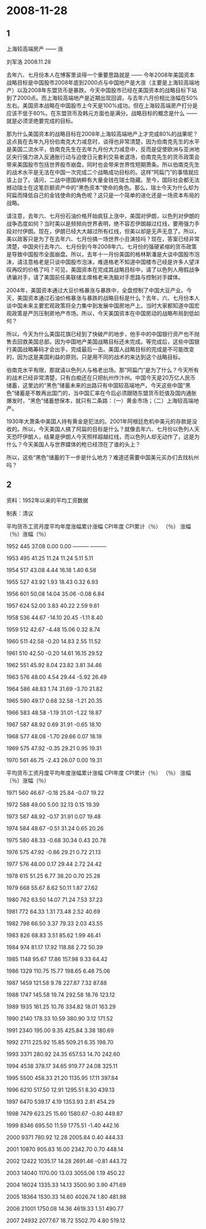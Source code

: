 # 2008-11-28

## 1

上海较高端房产 ―― 涨

刘军洛 2008.11.28

去年六、七月份本人在博客里谈得一个重要思路就是 ―― 今年2008年美国资本战略目标是中国股市2008年底到2000点与中国地产是大涨（主要是上海较高端地产）以及2008年东盟货币是暴跌。今天中国股市已经在美国资本的战略目标下站到了2000点。而上海较高端地产是近期出现回调，与去年六月份相比涨幅在50%左右。美国资本战略在中国股市上今天是100%成功。但在上海较高端房产打分是应该不低于80%。在东盟货币及韩元方面也是满分。战略目标的概念是什么 ―― 就是必须坚绝要完成的目标。

那为什么美国资本的战略目标在2008年上海较高端地产上才完成80%的战果呢？这点我在去年九月份伯南克大力减息时，谈得也非常清楚，因为伯南克先生的水平是美国二流水平，伯南克先生在去年九月份大力减息中，反而是促使欧洲与亚洲地区央行强力进入反通胀行动与迫使日元套利交易者退场，伯南克先生的货币政策会带来美国股市包括世界股市崩盘，同时也会带来世界性短期萧条。所以伯南克先生的战术水平是无法在中国一次完成二个战略成功目标的。这样“阿扁门”的事情就应该上台了。请问，二战中德国纳粹有大量金钱在瑞士隐藏。至今，国际社会都无法撼动瑞士在这笔巨额资产中的“黑色资本”使命的角色。那么，瑞士今天为什么却为阿扁而降低自己的金钱使命的角色呢？这只是一个简单的进化还是一场资本布局的战略。

请注意，去年六、七月份石油价格开始疯狂上涨中，美国对伊朗，以色列对伊朗的战争态度如何？当时美以是频频向世界表明，绝不容忍伊朗越过红线，要用强力手段对付伊朗。现在，伊朗已经大大越过所有红线，但美以却是无声无息了。所以，美以政客只是为了在去年六、七月份搞一场世界小丑演技吗？现在，答案已经非常清楚，中国央行去年六、七月份到今年2008年六、七月份的强硬紧缩的货币政策是导致中国股市全面崩盘。所以，去年十一月份美国的格林斯潘是大谈中国股市泡沫，请注意格老是只谈中国股市泡沫，难道格老不知道中国楼市己经是许多人望洋叹再叹的价格了吗？可见，美国资本在完成其战略目标中，请了以色列人用假战争诱骗对手，请了美国前任美联储主席格老来洗脑对手思路与控制对手媒体。

2004年，美国资本通过大豆价格暴涨与暴跌中，全盘控制了中国大豆产业。今天，美国资本通过石油价格暴涨与暴跌的战略目标是什么？去年，六、七月份本人谈中国未来主要宏观政策将全力集中到发展中国房地产上。当时大家都知道中国宏观政策是严厉压制房地产市场。所以，今天美国资本在中国房动的战略布局到低如何？

所以，今天为什么美国花旗已经到了快破产的地步，他手中的中国银行资产也不抛售去回救美国总部。因为中国地产美国战略目标还未完成。等完成后，这些中国银行美国战略筹码才会出手，完成最后一击。美国人战略目标的完成是不可能改变的，因为这是美国利益的原则。只是用不同的战术的来达到这个战略目标。

伯南克水平有限，那就请以色列人与格老出场。那“阿扁门”是为了什么？今天所有的战术已经非常清楚，只有白痴还在只把杭州作汴州。中国今天是20万亿人民币储蓄，这里边的“黑色”储蓄未来的出路只有中国较高端地产。今天这些中国“黑色”储蓄是不敢再出国门的，当中国汇率在今后必须跟随东盟货币贬值及国内通胀爆发时，“黑色”储蓄想保本，就只有二条路：（一）黄金市场；（二）上海较高端地产。

1930年大萧条中美国人持有黄金是犯法的。2001年阿根廷危机中美元的存款是没收的。所以，今天美国人搞了阿扁的目标是什么？就像去年六、七月份以色列人天天恐吓伊朗人，结果是伊朗人今天照样超越红线，而以色列人却无动作了，这是为什么？今天美国人与世界媒体的枪已经顶在了谁的头上？

所以，这些“黑色”储蓄的下一步是什么地方？难道还需要中国美元买办们去找杭州吗？

## 2

资料：1952年以来的平均工资数据

制表：清议  

平均货币工资月度平均年度涨幅累计涨幅 CPI年度 CPI累计（％） （％） 涨幅（％）涨幅（％）  

1952 445 37.08 0.00 0.00 ——— ———  

1953 495 41.25 11.24 11.24 5.11 5.11  

1954 517 43.08 4.44 16.18 1.40 6.58  

1955 527 43.92 1.93 18.43 0.32 6.93  

1956 601 50.08 14.04 35.06 -0.08 6.84  

1957 624 52.00 3.83 40.22 2.59 9.61  

1958 536 44.67 -14.10 20.45 -1.11 8.40  

1959 512 42.67 -4.48 15.06 0.32 8.74  

1960 511 42.58 -0.20 14.83 2.55 11.52  

1961 510 42.50 -0.20 14.61 16.15 29.52  

1962 551 45.92 8.04 23.82 3.81 34.46  

1963 576 48.00 4.54 29.44 -5.92 26.49  

1964 586 48.83 1.74 31.69 -3.70 21.82  

1965 590 49.17 0.68 32.58 -1.21 20.35  

1966 583 48.58 -1.19 31.01 -1.22 18.87  

1967 587 48.92 0.69 31.91 -0.65 18.10  

1968 577 48.08 -1.70 29.66 0.07 18.18  

1969 575 47.92 -0.35 29.21 0.95 19.31  

1970 561 46.75 -2.43 26.07 0.00 19.31  

平均货币工资月度平均年度涨幅累计涨幅 CPI年度 CPI累计（％） （％） 涨幅（％）涨幅（％）  

1971 560 46.67 -0.18 25.84 -0.07 19.22  

1972 588 49.00 5.00 32.13 0.15 19.39  

1973 587 48.92 -0.17 31.91 0.07 19.48  

1974 584 48.67 -0.51 31.24 0.65 20.26  

1975 580 48.33 -0.68 30.34 0.43 20.78  

1976 575 47.92 -0.86 29.21 0.72 21.13  

1977 576 48.00 0.17 29.44 2.72 24.42  

1978 615 51.25 6.77 38.20 0.70 25.28  

1979 668 55.67 8.62 50.11 1.87 27.62  

1980 762 63.50 14.07 71.24 7.53 37.23  

1981 772 64.33 1.31 73.48 2.52 40.69  

1982 798 66.50 3.37 79.33 2.03 43.55  

1983 826 68.83 3.51 85.62 1.99 46.41  

1984 974 81.17 17.92 118.88 2.72 50.39  

1985 1148 95.67 17.86 157.98 9.33 64.42  

1986 1329 110.75 15.77 198.65 6.48 75.06  

1987 1459 121.58 9.78 227.87 7.32 87.88  

1988 1747 145.58 19.74 292.58 18.76 123.12  

1989 1935 161.25 10.76 334.82 18.01 163.29  

1990 2140 178.33 10.59 380.90 3.12 171.52  

1991 2340 195.00 9.35 425.84 3.38 180.69  

1992 2711 225.92 15.85 509.21 6.35 198.70  

1993 3371 280.92 24.35 657.53 14.70 242.60  

1994 4538 378.17 34.65 919.77 24.08 325.11  

1995 5500 458.33 21.20 1135.95 17.11 397.84  

1996 6210 517.50 12.91 1295.51 8.30 439.13  

1997 6470 539.17 4.19 1353.93 2.81 454.29  

1998 7479 623.25 15.60 1580.67 -0.80 449.87  

1999 8346 695.50 11.59 1775.51 -1.40 442.16  

2000 9371 780.92 12.28 2005.84 0.40 444.33  

2001 10870 905.83 16.00 2342.70 0.70 448.14  

2002 12422 1035.17 14.28 2691.46 -0.81 443.72  

2003 14040 1170.00 13.03 3055.06 1.19 450.22  

2004 16024 1335.33 14.13 3500.90 3.90 471.69  

2005 18364 1530.33 14.60 4026.74 1.80 481.98  

2006 21001 1750.08 14.36 4619.33 1.51 490.77  

2007 24932 2077.67 18.72 5502.70 4.80 519.12

